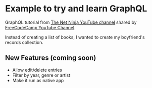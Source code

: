 # Example to try and learn GraphQL

GraphQL tutorial from [The Net Ninja YouTube channel](https://www.youtube.com/channel/UCW5YeuERMmlnqo4oq8vwUpg) shared by [FreeCodeCamp YouTube Channel](https://youtu.be/ed8SzALpx1Q).

Instead of creating a list of books, I wanted to create my boyfriend's records collection.

## New Features (coming soon)

- Allow edit/delete entries
- Filter by year, genre or artist
- Make it run as native app

